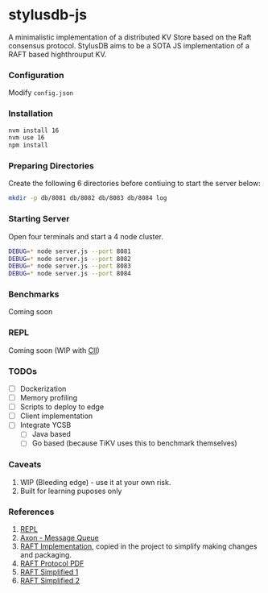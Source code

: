# stylusdb-js

A minimalistic implementation of a distributed KV Store based on the Raft consensus protocol. StylusDB aims to be a SOTA JS implementation of a RAFT based highthrouput KV.

### Configuration
Modify `config.json`

### Installation
```sh
nvm install 16
nvm use 16
npm install
```

### Preparing Directories

Create the following 6 directories before contiuing to start the server below:
```bash
mkdir -p db/8081 db/8082 db/8083 db/8084 log
```


### Starting Server
Open four terminals and start a 4 node cluster.

```sh
DEBUG=* node server.js --port 8081
DEBUG=* node server.js --port 8082
DEBUG=* node server.js --port 8083
DEBUG=* node server.js --port 8084
```

### Benchmarks
Coming soon 

### REPL
Coming soon (WIP with [ClI](./cli.js))

### TODOs
- [ ] Dockerization
- [ ] Memory profiling
- [ ] Scripts to deploy to edge
- [ ] Client implementation
- [ ] Integrate YCSB
  - [ ] Java based
  - [ ] Go based (because TiKV uses this to benchmark themselves)

### Caveats
1. WIP (Bleeding edge) - use it at your own risk.
2. Built for learning puposes only

### References
1. [REPL](https://gist.github.com/goliatone/e8f38b75aa05b2d189f68a92c61af110)
2. [Axon - Message Queue](https://github.com/tj/axon)
3. [RAFT Implementation](https://github.com/unshiftio/liferaft), copied in the project to simplify making changes and packaging.
4. [RAFT Protocol PDF](https://raft.github.io/raft.pdf)
5. [RAFT Simplified 1](https://towardsdatascience.com/raft-algorithm-explained-a7c856529f40)
6. [RAFT Simplified 2](https://towardsdatascience.com/raft-algorithm-explained-2-30db4790cdef)